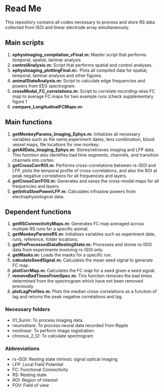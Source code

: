 # Read Me
This repository contains all codes necessary to process and store RS data collected from ISOI and linear electrode array simultaneously.

## Main scripts
1. **ephysImaging_compilation_vFinal.m:** Master script that performs temporal, spatial, laminar analysis
2. **controlAnalysis.m:** Script that performs spatial and control analyses.
3. **ephysImaging_plottingFinal.m:**: Plots all compiled data for spatial, temporal, laminar analysis and other figures.
4. **animalStateAnalysis.m:** Script to calculate edge frequencies and powers from EEG spectrogram. 
5. **crossModal_FC_correlations.m:** Script to correlate recording-wise FC map to average FC maps for two example runs (check supplementary figure 1 
6. **compare_LongitudinalFCMaps.m:**


## Main functions
1. **getMonkeyParams_Imaging_Ephys.m:** Initializes all necessary variables such as file name,experiment dates, lens combination, blood vessel maps, file locations for one monkey.
2. **getAllData_Imaging_Ephys.m:** Stores/retrieves imaging and LFP data. This function also identifies bad time segments, channels, and transition channels into cortex.
3. **getCrossCorrROI.m**: Performs cross-correlations between rs-ISOI and LFP, plots the temporal profile of cross-correlations, and also the ROI at peak negative correlations for all frequencies and layers.
4. **getCrossCorrFOV.m:** Generates and saves the cross-modal maps for all frequencies and layers.
5. **getInfraSlowPowerLFP.m:** Calculates infraslow powers from electrophysiological data. 

## Dependent functions
1. **getRSConnectivityMaps.m:**  Generates FC map averaged across multiple RS runs for a specific animal. 
2. **getMonkeyParamsRS.m:** Initializes variables such as experiment date, runs, reference, folder locations. 
3. **getPreProcessedDataRestingState.m:** Processes and stores rs-ISOI data from experiments involving rs-ISOI only. 
4. **getMasks.m:** Loads the masks for a specific run.
5. **calculateSeedSignal.m:** Calculates the mean seed signal to generate FC map.
6. **plotCorrMap.m:** Calculates the FC map for a seed given a seed signal.
7. **removeBadTimesFromSpec.m:** This function removes the bad times determined from the spectrogram which have not been removed previously.
8. **plotLagProfiles.m:** Plots the median cross-correlations as a function of lag and returns the peak negative correlations and lag. 

### Necessary folders
- 01_Sunin: To process imaging data.
- neuroshare: To process neural data recorded from Ripple
- nonlinear: To perform image registration.
- chronux_2_12: To calculate spectrogram 

### Abbreviations
- rs-ISOI: Resting state intrinsic signal optical imaging
- LFP: Local Field Potential
- FC: Functional Connectivity 
- RS: Resting state
- ROI: Region of interest
- FOV: Field of view